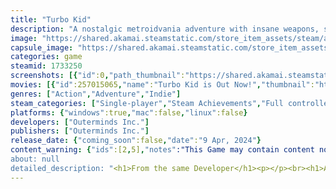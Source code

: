 ```yaml
---
title: "Turbo Kid"
description: "A nostalgic metroidvania adventure with insane weapons, skills, and pixel gore. Ride your BMX and blast your enemies as you discover the secrets of the Wasteland."
image: "https://shared.akamai.steamstatic.com/store_item_assets/steam/apps/1733250/header.jpg?t=1715898601"
capsule_image: "https://shared.akamai.steamstatic.com/store_item_assets/steam/apps/1733250/capsule_231x87.jpg?t=1715898601"
categories: game
steamid: 1733250
screenshots: [{"id":0,"path_thumbnail":"https://shared.akamai.steamstatic.com/store_item_assets/steam/apps/1733250/ss_8783c5c0342849124cf45b9d9fba7aa428a7d7d1.600x338.jpg?t=1715898601","path_full":"https://shared.akamai.steamstatic.com/store_item_assets/steam/apps/1733250/ss_8783c5c0342849124cf45b9d9fba7aa428a7d7d1.1920x1080.jpg?t=1715898601"},{"id":1,"path_thumbnail":"https://shared.akamai.steamstatic.com/store_item_assets/steam/apps/1733250/ss_52b3e57635ef57a574907adabd33d9032733aff1.600x338.jpg?t=1715898601","path_full":"https://shared.akamai.steamstatic.com/store_item_assets/steam/apps/1733250/ss_52b3e57635ef57a574907adabd33d9032733aff1.1920x1080.jpg?t=1715898601"},{"id":2,"path_thumbnail":"https://shared.akamai.steamstatic.com/store_item_assets/steam/apps/1733250/ss_2f4ed5aa8d04aea2e0b19d847f7631f30e1ae78e.600x338.jpg?t=1715898601","path_full":"https://shared.akamai.steamstatic.com/store_item_assets/steam/apps/1733250/ss_2f4ed5aa8d04aea2e0b19d847f7631f30e1ae78e.1920x1080.jpg?t=1715898601"},{"id":3,"path_thumbnail":"https://shared.akamai.steamstatic.com/store_item_assets/steam/apps/1733250/ss_6016f12a0e04d2bc13eed795e74aa4d8ef5c89c6.600x338.jpg?t=1715898601","path_full":"https://shared.akamai.steamstatic.com/store_item_assets/steam/apps/1733250/ss_6016f12a0e04d2bc13eed795e74aa4d8ef5c89c6.1920x1080.jpg?t=1715898601"},{"id":4,"path_thumbnail":"https://shared.akamai.steamstatic.com/store_item_assets/steam/apps/1733250/ss_57d45d2eb3a019d4e7651f9ba5475becd28b8377.600x338.jpg?t=1715898601","path_full":"https://shared.akamai.steamstatic.com/store_item_assets/steam/apps/1733250/ss_57d45d2eb3a019d4e7651f9ba5475becd28b8377.1920x1080.jpg?t=1715898601"},{"id":5,"path_thumbnail":"https://shared.akamai.steamstatic.com/store_item_assets/steam/apps/1733250/ss_9659d329403de4a94675fd4afe7856adff84d617.600x338.jpg?t=1715898601","path_full":"https://shared.akamai.steamstatic.com/store_item_assets/steam/apps/1733250/ss_9659d329403de4a94675fd4afe7856adff84d617.1920x1080.jpg?t=1715898601"},{"id":6,"path_thumbnail":"https://shared.akamai.steamstatic.com/store_item_assets/steam/apps/1733250/ss_715be91d40c70956767a72162561f474dc9fed43.600x338.jpg?t=1715898601","path_full":"https://shared.akamai.steamstatic.com/store_item_assets/steam/apps/1733250/ss_715be91d40c70956767a72162561f474dc9fed43.1920x1080.jpg?t=1715898601"},{"id":7,"path_thumbnail":"https://shared.akamai.steamstatic.com/store_item_assets/steam/apps/1733250/ss_32d9ae68ac616000481ad51f2951c7332fb11fc0.600x338.jpg?t=1715898601","path_full":"https://shared.akamai.steamstatic.com/store_item_assets/steam/apps/1733250/ss_32d9ae68ac616000481ad51f2951c7332fb11fc0.1920x1080.jpg?t=1715898601"},{"id":8,"path_thumbnail":"https://shared.akamai.steamstatic.com/store_item_assets/steam/apps/1733250/ss_7b2ecb7d2724c5e754c55cee9eea10c8edabacb4.600x338.jpg?t=1715898601","path_full":"https://shared.akamai.steamstatic.com/store_item_assets/steam/apps/1733250/ss_7b2ecb7d2724c5e754c55cee9eea10c8edabacb4.1920x1080.jpg?t=1715898601"},{"id":9,"path_thumbnail":"https://shared.akamai.steamstatic.com/store_item_assets/steam/apps/1733250/ss_82477e6be026e2abbf3f746037582549a412dfef.600x338.jpg?t=1715898601","path_full":"https://shared.akamai.steamstatic.com/store_item_assets/steam/apps/1733250/ss_82477e6be026e2abbf3f746037582549a412dfef.1920x1080.jpg?t=1715898601"},{"id":10,"path_thumbnail":"https://shared.akamai.steamstatic.com/store_item_assets/steam/apps/1733250/ss_1c42d48ae920fcf7a9ab0ab0a06aeca9f8a5ee70.600x338.jpg?t=1715898601","path_full":"https://shared.akamai.steamstatic.com/store_item_assets/steam/apps/1733250/ss_1c42d48ae920fcf7a9ab0ab0a06aeca9f8a5ee70.1920x1080.jpg?t=1715898601"},{"id":11,"path_thumbnail":"https://shared.akamai.steamstatic.com/store_item_assets/steam/apps/1733250/ss_d3d1afea5c84a5bd217d9011b794be4304304e0b.600x338.jpg?t=1715898601","path_full":"https://shared.akamai.steamstatic.com/store_item_assets/steam/apps/1733250/ss_d3d1afea5c84a5bd217d9011b794be4304304e0b.1920x1080.jpg?t=1715898601"},{"id":12,"path_thumbnail":"https://shared.akamai.steamstatic.com/store_item_assets/steam/apps/1733250/ss_8fb693c7908a87ffb4b0c2bdeaae13cd1054ac48.600x338.jpg?t=1715898601","path_full":"https://shared.akamai.steamstatic.com/store_item_assets/steam/apps/1733250/ss_8fb693c7908a87ffb4b0c2bdeaae13cd1054ac48.1920x1080.jpg?t=1715898601"},{"id":13,"path_thumbnail":"https://shared.akamai.steamstatic.com/store_item_assets/steam/apps/1733250/ss_2a1f880e94e8674e9eec8b212153ac07313bc534.600x338.jpg?t=1715898601","path_full":"https://shared.akamai.steamstatic.com/store_item_assets/steam/apps/1733250/ss_2a1f880e94e8674e9eec8b212153ac07313bc534.1920x1080.jpg?t=1715898601"},{"id":14,"path_thumbnail":"https://shared.akamai.steamstatic.com/store_item_assets/steam/apps/1733250/ss_3768cb7d5f3252701a0a488daf502215dd087ec7.600x338.jpg?t=1715898601","path_full":"https://shared.akamai.steamstatic.com/store_item_assets/steam/apps/1733250/ss_3768cb7d5f3252701a0a488daf502215dd087ec7.1920x1080.jpg?t=1715898601"},{"id":15,"path_thumbnail":"https://shared.akamai.steamstatic.com/store_item_assets/steam/apps/1733250/ss_87a045e0fd194245f5688ee20befa89eed77ee8c.600x338.jpg?t=1715898601","path_full":"https://shared.akamai.steamstatic.com/store_item_assets/steam/apps/1733250/ss_87a045e0fd194245f5688ee20befa89eed77ee8c.1920x1080.jpg?t=1715898601"},{"id":16,"path_thumbnail":"https://shared.akamai.steamstatic.com/store_item_assets/steam/apps/1733250/ss_9292599812856a09af7f65b3024e01b394480f55.600x338.jpg?t=1715898601","path_full":"https://shared.akamai.steamstatic.com/store_item_assets/steam/apps/1733250/ss_9292599812856a09af7f65b3024e01b394480f55.1920x1080.jpg?t=1715898601"},{"id":17,"path_thumbnail":"https://shared.akamai.steamstatic.com/store_item_assets/steam/apps/1733250/ss_71c9c8e897afb3285c789f7b47deb6018e2e330a.600x338.jpg?t=1715898601","path_full":"https://shared.akamai.steamstatic.com/store_item_assets/steam/apps/1733250/ss_71c9c8e897afb3285c789f7b47deb6018e2e330a.1920x1080.jpg?t=1715898601"},{"id":18,"path_thumbnail":"https://shared.akamai.steamstatic.com/store_item_assets/steam/apps/1733250/ss_8c0ca41a5f0229a15f11221bcbd5bc038143a7f3.600x338.jpg?t=1715898601","path_full":"https://shared.akamai.steamstatic.com/store_item_assets/steam/apps/1733250/ss_8c0ca41a5f0229a15f11221bcbd5bc038143a7f3.1920x1080.jpg?t=1715898601"},{"id":19,"path_thumbnail":"https://shared.akamai.steamstatic.com/store_item_assets/steam/apps/1733250/ss_b51f67665badea7c8f6445739730c4c0320c2cfb.600x338.jpg?t=1715898601","path_full":"https://shared.akamai.steamstatic.com/store_item_assets/steam/apps/1733250/ss_b51f67665badea7c8f6445739730c4c0320c2cfb.1920x1080.jpg?t=1715898601"},{"id":20,"path_thumbnail":"https://shared.akamai.steamstatic.com/store_item_assets/steam/apps/1733250/ss_443892ee4657047f9e74f53f1da32e87fde90a55.600x338.jpg?t=1715898601","path_full":"https://shared.akamai.steamstatic.com/store_item_assets/steam/apps/1733250/ss_443892ee4657047f9e74f53f1da32e87fde90a55.1920x1080.jpg?t=1715898601"},{"id":21,"path_thumbnail":"https://shared.akamai.steamstatic.com/store_item_assets/steam/apps/1733250/ss_ba497bdcf1fad9ef1b5535f37bd3197698470ff9.600x338.jpg?t=1715898601","path_full":"https://shared.akamai.steamstatic.com/store_item_assets/steam/apps/1733250/ss_ba497bdcf1fad9ef1b5535f37bd3197698470ff9.1920x1080.jpg?t=1715898601"},{"id":22,"path_thumbnail":"https://shared.akamai.steamstatic.com/store_item_assets/steam/apps/1733250/ss_6c889cbde2ccc9a288e87ba51590c610b22c85b5.600x338.jpg?t=1715898601","path_full":"https://shared.akamai.steamstatic.com/store_item_assets/steam/apps/1733250/ss_6c889cbde2ccc9a288e87ba51590c610b22c85b5.1920x1080.jpg?t=1715898601"},{"id":23,"path_thumbnail":"https://shared.akamai.steamstatic.com/store_item_assets/steam/apps/1733250/ss_106847f3f0bc275f9830b434a505fdb66a85faf2.600x338.jpg?t=1715898601","path_full":"https://shared.akamai.steamstatic.com/store_item_assets/steam/apps/1733250/ss_106847f3f0bc275f9830b434a505fdb66a85faf2.1920x1080.jpg?t=1715898601"}]
movies: [{"id":257015065,"name":"Turbo Kid is Out Now!","thumbnail":"https://shared.akamai.steamstatic.com/store_item_assets/steam/apps/257015065/movie.293x165.jpg?t=1712772256","webm":{"480":"http://video.akamai.steamstatic.com/store_trailers/257015065/movie480_vp9.webm?t=1712772256","max":"http://video.akamai.steamstatic.com/store_trailers/257015065/movie_max_vp9.webm?t=1712772256"},"mp4":{"480":"http://video.akamai.steamstatic.com/store_trailers/257015065/movie480.mp4?t=1712772256","max":"http://video.akamai.steamstatic.com/store_trailers/257015065/movie_max.mp4?t=1712772256"},"highlight":true}]
genres: ["Action","Adventure","Indie"]
steam_categories: ["Single-player","Steam Achievements","Full controller support","Steam Cloud","Family Sharing"]
platforms: {"windows":true,"mac":false,"linux":false}
developers: ["Outerminds Inc."]
publishers: ["Outerminds Inc."]
release_date: {"coming_soon":false,"date":"9 Apr, 2024"}
content_warning: {"ids":[2,5],"notes":"This Game may contain content not appropriate for all ages: Frequent Pixel Art violence, blood, gore, and General Mature Content."}
about: null
detailed_description: "<h1>From the same Developer</h1><p></p><br><h1>About the Game</h1>A BMX-powered pixel-art Metroidvania gore-fest based on the film Turbo Kid.<br><br><img class=\"bb_img\" src=\"https://shared.akamai.steamstatic.com/store_item_assets/steam/apps/1733250/extras/Steam_Header_ATrueMertroidvania.png?t=1715898601\" /><br><br><img class=\"bb_img\" src=\"https://shared.akamai.steamstatic.com/store_item_assets/steam/apps/1733250/extras/gorefest1.gif?t=1715898601\" /><br><br>You play as a lone warrior on a quest to cross a Wasteland riddled with scoundrels and creeps who you'll have to go through - literally - in order to survive. <br><br><img class=\"bb_img\" src=\"https://shared.akamai.steamstatic.com/store_item_assets/steam/apps/1733250/extras/Steam_Header_EveryHero.png?t=1715898601\" /><br><br><img class=\"bb_img\" src=\"https://shared.akamai.steamstatic.com/store_item_assets/steam/apps/1733250/extras/Bike3.gif?t=1715898601\" /><br><br>Run, crawl, jump, hang, and, for the very first time in a Metroidvania (don’t research this), bike your way through the world! Ladies and gentlemen, we give you the height of human-powered transport technology: the all-terrain Bike! <br><br>Your trusty BMX is one touch of a button away at any time. Move around the map faster, access new areas, launch it at enemies, and perform sick bike tricks to gain bonuses.<br><br><img class=\"bb_img\" src=\"https://shared.akamai.steamstatic.com/store_item_assets/steam/apps/1733250/extras/04-Steam_Headers_Hack__n_Slash.png?t=1715898601\" /><br><br><img class=\"bb_img\" src=\"https://shared.akamai.steamstatic.com/store_item_assets/steam/apps/1733250/extras/hack-n-slash1.gif?t=1715898601\" /><br><br>Hack and slash your enemies with the obligatory machete or shoot them with the Kid’s choc-full-of-mayhem Turbo Glove™. Turbo Blast, Electric Shocks, circular saws… use the array of weapons at your disposal to slash, rip apart, or explode enemies into hysterical and over-the-top splashes of gore!<br><br><img class=\"bb_img\" src=\"https://shared.akamai.steamstatic.com/store_item_assets/steam/apps/1733250/extras/Steam_Header_MakeYourOwnWay.png?t=1715898601\" /><br><br><img class=\"bb_img\" src=\"https://shared.akamai.steamstatic.com/store_item_assets/steam/apps/1733250/extras/Gameplay1.gif?t=1715898601\" /><br><br>Our story begins immediately after the movie ends. On your journey, you will meet weirdos and oddballs, some friends, some foes, and some in-between, who will offer advice, quests, fights, and jokes (lots of jokes) in a heartfelt and hysterical story created in collaboration with the filmmakers behind the movie.<br><br>Explore the different zones and defeat bosses in the order you see fit, make choices that will affect the course of the story, allowing for multiple playthroughs with different paths and outcomes.<br><br><img class=\"bb_img\" src=\"https://shared.akamai.steamstatic.com/store_item_assets/steam/apps/1733250/extras/Steam_Header_UninterruptedGameplay.png?t=1715898601\" /><br><br><img class=\"bb_img\" src=\"https://shared.akamai.steamstatic.com/store_item_assets/steam/apps/1733250/extras/npc1.gif?t=1715898601\" /><br><br>If you don’t care about the story and you’re only in it for the gameplay (speedrun afficionados, we’re looking at you), all the dialogue is skippable.<br><br>Many cutscenes can simply be ignored if you don't wish to interact with them."
---
```


